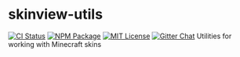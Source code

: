 skinview-utils
========

[![CI Status](https://img.shields.io/github/workflow/status/bs-community/skinview-utils/CI?label=CI&logo=github&style=flat-square)](https://github.com/bs-community/skinview-utils/actions?query=workflow:CI)
[![NPM Package](https://img.shields.io/npm/v/skinview-utils.svg?style=flat-square)](https://www.npmjs.com/package/skinview-utils)
[![MIT License](https://img.shields.io/badge/license-MIT-yellowgreen.svg?style=flat-square)](https://github.com/bs-community/skinview-utils/blob/master/LICENSE)
[![Gitter Chat](https://img.shields.io/gitter/room/TechnologyAdvice/Stardust.svg?style=flat-square)](https://gitter.im/skinview3d/Lobby)
Utilities for working with Minecraft skins
